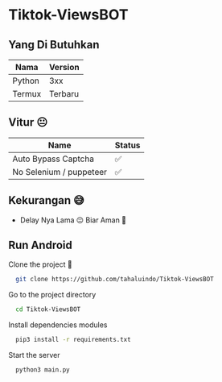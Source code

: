 # Tiktok-ViewsBOT

## Yang Di Butuhkan

| Nama             | Version              |
| ----------------- | ------------------------- |
| Python | 3xx |
| Termux | Terbaru |

## Vitur 😐

| Name             | Status              |
| ----------------- | ------------------------- |
| Auto Bypass Captcha | ✅ |
| No Selenium / puppeteer | ✅ |

## Kekurangan 😅

- Delay Nya Lama 😐 Biar Aman 🗿

## Run Android

Clone the project 🚀

```bash
  git clone https://github.com/tahaluindo/Tiktok-ViewsBOT
```

Go to the project directory

```bash
  cd Tiktok-ViewsBOT
```

Install dependencies modules

```bash
  pip3 install -r requirements.txt
```

Start the server

```bash
  python3 main.py
```

